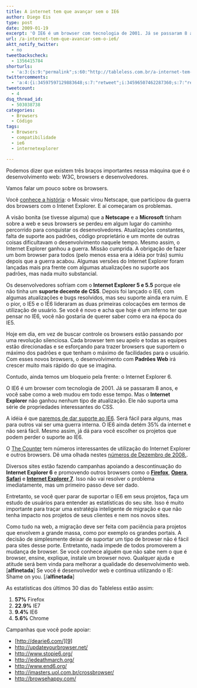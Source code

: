 ```yaml
---
title: A internet tem que avançar sem o IE6
author: Diego Eis
type: post
date: 2009-01-19
excerpt: 'O IE6 é um browser com tecnologia de 2001. Já se passaram 8 anos, e você sabe como a web mudou em todo esse tempo. '
url: /a-internet-tem-que-avancar-sem-o-ie6/
aktt_notify_twitter:
  - no
tweetbackscheck:
  - 1356415784
shorturls:
  - 'a:3:{s:9:"permalink";s:60:"http://tableless.com.br/a-internet-tem-que-avancar-sem-o-ie6";s:7:"tinyurl";s:26:"http://tinyurl.com/42ctbd6";s:4:"isgd";s:19:"http://is.gd/I9MiH8";}'
twittercomments:
  - 'a:4:{i:34597597129883648;s:7:"retweet";i:34596507462287360;s:7:"retweet";i:49831891767009283;s:7:"retweet";i:49830608138022912;s:7:"retweet";}'
tweetcount:
  - 4
dsq_thread_id:
  - 503038738
categories:
  - Browsers
  - Código
tags:
  - Browsers
  - compatibilidade
  - ie6
  - internetexplorer

---
```

Podemos dizer que existem três braços importantes nessa máquina que é o desenvolvimento web: W3C, browsers e desenvolvedores.
  
<!--more-->


  
Vamos falar um pouco sobre os browsers.
  
Você [conhece a história][1]: o Mosaic virou Netscape, que participou da guerra dos browsers com o Intenet Explorer. E aí começaram os problemas.

A visão bonita (se tivesse alguma) que a **Netscape** e a **Microsoft** tinham sobre a web e seus browsers se perdeu em algum lugar do caminho percorrido para conquistar os desenvolvedores. Atualizações constantes, falta de suporte aos padrões, código proprietário e um monte de outras coisas dificultavam o desenvolvimento naquele tempo. Mesmo assim, o Internet Explorer ganhou a guerra. Missão cumprida. A obrigação de fazer um bom browser para todos (pelo menos essa era a idéia por trás) sumiu depois que a guerra acabou. Algumas versões do Internet Explorer foram lançadas mais pra frente com algumas atualizações no suporte aos padrões, mas nada muito substancial.
  
Os desenvolvedores sofriam com o **Internet Explorer 5 e 5.5** porque ele não tinha um **suporte decente de CSS**. Depois foi lançado o IE6, com algumas atualizações e bugs resolvidos, mas seu suporte ainda era ruim. E o pior, o IE5 e o IE6 lideraram as duas primeiras colocações em termos de utilização de usuário. Se você é novo e acha que hoje é um inferno ter que pensar no IE6, você não gostaria de querer saber como era na época do IE5.

Hoje em dia, em vez de buscar controle os browsers estão passando por uma revolução silenciosa. Cada browser tem seu apelo e todas as equipes estão direcionadas e se esforçando para trazer browsers que suportem o máximo dos padrões e que tenham o máximo de facilidades para o usuário. Com esses novos browsers, o desenvolvimento com **Padrões Web** irá crescer muito mais rápido do que se imagina.
  
Contudo, ainda temos um bloqueio pela frente: o Internet Explorer 6.

O IE6 é um browser com tecnologia de 2001. Já se passaram 8 anos, e você sabe como a web mudou em todo esse tempo. Mas o **Internet Explorer** não ganhou nenhum tipo de atualização. Ele não suporta uma série de propriedades interessantes do CSS.

A idéia é que [paremos de dar suporte ao IE6][2]. Será fácil para alguns, mas para outros vai ser uma guerra interna. O IE6 ainda detém 35% da internet e não será fácil. Mesmo assim, já dá para você escolher os projetos que podem perder o suporte ao IE6. 

O [The Counter][3] tem números interessantes de utilização do Internet Explorer e outros browsers. Dê uma olhada nestes [números de Dezembro de 2008.][4].

Diversos sites estão fazendo campanhas apoiando a descontinuação do **Internet Explorer 6** e promovendo outros browsers como o **[Firefox][5]**, **[Opera][6]**, **[Safari][7]** e **[Internet Explorer 7][8]**. Isso não vai resolver o problema imediatamente, mas um primeiro passo deve ser dado.

Entretanto, se você quer parar de suportar o IE6 em seus projetos, faça um estudo de usuários para entender as estatísticas do seu site. Isso é muito importante para traçar uma estratégia inteligente de migração e que não tenha impacto nos projetos de seus clientes e nem nos novos sites. 

Como tudo na web, a migração deve ser feita com paciência para projetos que envolvem a grande massa, como por exemplo os grandes portais. A decisão de simplesmente deixar de suportar um tipo de browser não é fácil para sites desse porte. Entretanto, nada impede de todos promoverem a mudança de browser. Se você conhece alguém que não sabe nem o que é browser, ensine, explique, instale um browser novo. Qualquer ajuda e atitude será bem vinda para melhorar a qualidade do desenvolvimento web. [**alfinetada**] Se você é desenvolvedor web e continua utilizando o IE: Shame on you. [/**alfinetada**]

As estatísticas dos últimos 30 dias do Tableless estão assim:

  1. **57%** Firefox
  2. **22.9%** IE7
  3. **9.4%** IE6
  4. **5.6%** Chrome

Campanhas que você pode apoiar:

  * [http://dearie6.com/][9]
  * <http://updateyourbrowser.net/>
  * <http://www.stopie6.org/>
  * <http://iedeathmarch.org/>
  * <http://www.end6.org/>
  * <http://imasters.uol.com.br/crossbrowser/>
  * <http://browsehappy.com/>

 [1]: http://visie.com.br/coisas/a-internet/
 [2]: http://iedeathmarch.org/ "IE Death March"
 [3]: http://www.thecounter.com
 [4]: http://www.thecounter.com/stats/2008/December/browser.php
 [5]: http://getfirefox.com
 [6]: http://opera.com
 [7]: http://apple.com/safari
 [8]: http://www.microsoft.com/brasil/windows/ie/default.mspx
 [9]: http://dearie6.com/ "DearIE6"